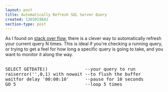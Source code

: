 ```yaml
---
layout: post
title: Automatically Refresh SQL Server Query
created: 1365019842
section-type: post
---
```

As I found on <a href="http://stackoverflow.com/questions/5434192/automatically-refresh-a-query-in-ms-sql-server-management-studio" target="_blank">stack over flow,</a> there is a clever way to automatically refresh your current query N times. This is ideal if you're checking a running query, or trying to get a feel for how long a specific query is going to take, and you want to monitor it along the way.

<pre class="brush: sql">

SELECT GETDATE()              --your query to run
raiserror('',0,1) with nowait --to flush the buffer
waitfor delay '00:00:10'      --pause for 10 seconds
GO 5                          --loop 5 times

</pre>
